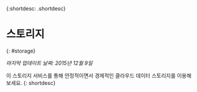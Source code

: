 {:shortdesc: .shortdesc} 

# 스토리지
{: #storage}

*마지막 업데이트 날짜: 2015년 12월 9일*

이 스토리지 서비스를 통해 안정적이면서 경제적인 클라우드 데이터 스토리지를 이용해 보세요.
{: shortdesc}



